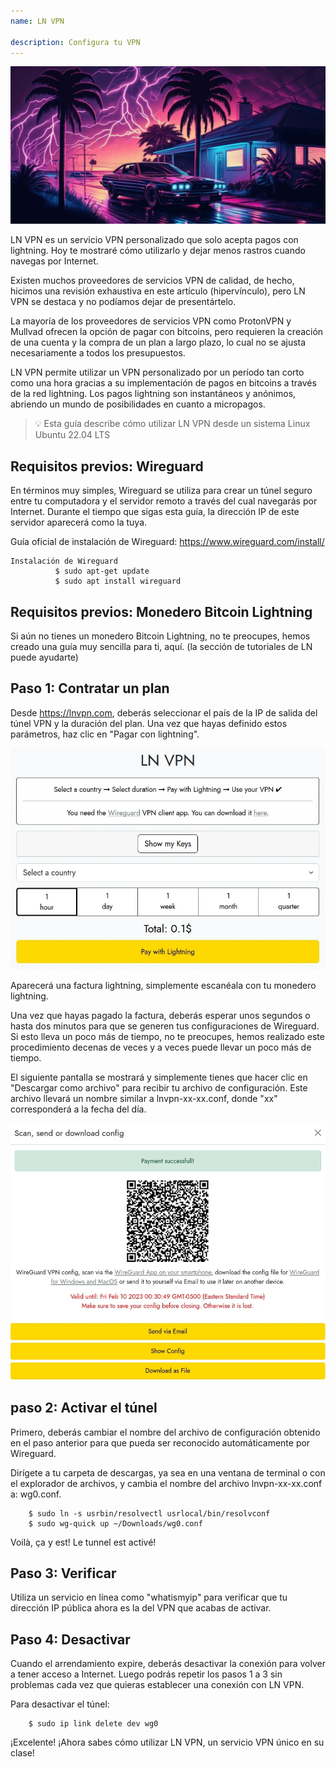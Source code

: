 ```yaml
---
name: LN VPN

description: Configura tu VPN
---
```


![image](assets/cover.jpeg)

LN VPN es un servicio VPN personalizado que solo acepta pagos con lightning. Hoy te mostraré cómo utilizarlo y dejar menos rastros cuando navegas por Internet.

Existen muchos proveedores de servicios VPN de calidad, de hecho, hicimos una revisión exhaustiva en este artículo (hipervínculo), pero LN VPN se destaca y no podíamos dejar de presentártelo.

La mayoría de los proveedores de servicios VPN como ProtonVPN y Mullvad ofrecen la opción de pagar con bitcoins, pero requieren la creación de una cuenta y la compra de un plan a largo plazo, lo cual no se ajusta necesariamente a todos los presupuestos.

LN VPN permite utilizar un VPN personalizado por un período tan corto como una hora gracias a su implementación de pagos en bitcoins a través de la red lightning. Los pagos lightning son instantáneos y anónimos, abriendo un mundo de posibilidades en cuanto a micropagos.

> 💡 Esta guía describe cómo utilizar LN VPN desde un sistema Linux Ubuntu 22.04 LTS

## Requisitos previos: Wireguard

En términos muy simples, Wireguard se utiliza para crear un túnel seguro entre tu computadora y el servidor remoto a través del cual navegarás por Internet. Durante el tiempo que sigas esta guía, la dirección IP de este servidor aparecerá como la tuya.

Guía oficial de instalación de Wireguard: https://www.wireguard.com/install/

```
Instalación de Wireguard
          $ sudo apt-get update
          $ sudo apt install wireguard
```

## Requisitos previos: Monedero Bitcoin Lightning

Si aún no tienes un monedero Bitcoin Lightning, no te preocupes, hemos creado una guía muy sencilla para ti, aquí. (la sección de tutoriales de LN puede ayudarte)

## Paso 1: Contratar un plan

Desde https://lnvpn.com, deberás seleccionar el país de la IP de salida del túnel VPN y la duración del plan. Una vez que hayas definido estos parámetros, haz clic en "Pagar con lightning".

![image](assets/1.webp)

Aparecerá una factura lightning, simplemente escanéala con tu monedero lightning.

Una vez que hayas pagado la factura, deberás esperar unos segundos o hasta dos minutos para que se generen tus configuraciones de Wireguard. Si esto lleva un poco más de tiempo, no te preocupes, hemos realizado este procedimiento decenas de veces y a veces puede llevar un poco más de tiempo.

El siguiente pantalla se mostrará y simplemente tienes que hacer clic en "Descargar como archivo" para recibir tu archivo de configuración. Este archivo llevará un nombre similar a lnvpn-xx-xx.conf, donde "xx" corresponderá a la fecha del día.

![image](assets/2.webp)

## paso 2: Activar el túnel

Primero, deberás cambiar el nombre del archivo de configuración obtenido en el paso anterior para que pueda ser reconocido automáticamente por Wireguard.

Dirígete a tu carpeta de descargas, ya sea en una ventana de terminal o con el explorador de archivos, y cambia el nombre del archivo lnvpn-xx-xx.conf a: wg0.conf.

```
    $ sudo ln -s usrbin/resolvectl usrlocal/bin/resolvconf
    $ sudo wg-quick up ~/Downloads/wg0.conf
```

Voilà, ça y est! Le tunnel est activé!

## Paso 3: Verificar

Utiliza un servicio en línea como "whatismyip" para verificar que tu dirección IP pública ahora es la del VPN que acabas de activar.

## Paso 4: Desactivar

Cuando el arrendamiento expire, deberás desactivar la conexión para volver a tener acceso a Internet. Luego podrás repetir los pasos 1 a 3 sin problemas cada vez que quieras establecer una conexión con LN VPN.

Para desactivar el túnel:

```
    $ sudo ip link delete dev wg0
```

¡Excelente! ¡Ahora sabes cómo utilizar LN VPN, un servicio VPN único en su clase!
